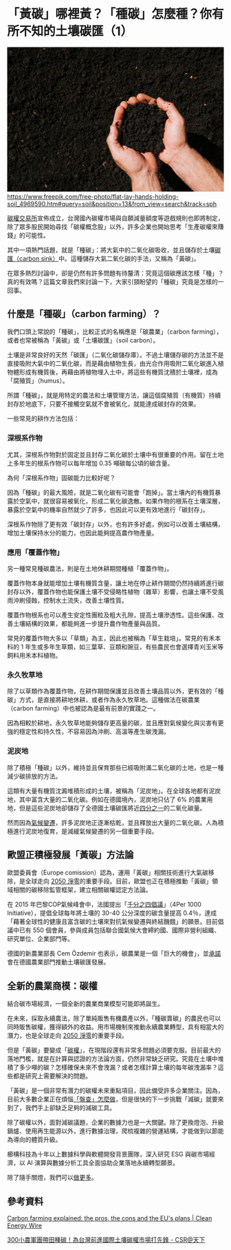 # 「黃碳」哪裡黃？「種碳」怎麼種？你有所不知的土壤碳匯（1）

![土壤碳匯可以幫助減緩氣候變遷](../005-Files/Pasted%20image%2020230808194344.png)
https://www.freepik.com/free-photo/flat-lay-hands-holding-soil_4969590.htm#query=soil&position=13&from_view=search&track=sph


[碳權交易所](https://combogic.com/blog/carbon-exchange-place.html)宣佈成立，台灣國內碳權市場與自願減量額度等遊戲規則也即將制定，除了眾多股民開始尋找「碳權概念股」以外，許多企業也開始思考「生產碳權來賺錢」的可能性。

其中一項熱門話題，就是「種碳」：將大氣中的二氧化碳吸收，並且儲存於土壤[碳匯（carbon sink）](https://combogic.com/blog/content_1.html)中。這種儲存大氣二氧化碳的手法，又稱為「黃碳」。

在眾多熱烈討論中，卻是仍然有許多問題有待釐清：究竟這個碳應該怎樣「種」？真的有效嗎？這篇文章我們來討論一下，大家引頸盼望的「種碳」究竟是怎樣的一回事。

## 什麼是「種碳」（carbon farming）？

我們口頭上常說的「種碳」，比較正式的名稱應是「碳農業」（carbon farming），或者也常被稱為「黃碳」或「土壤碳匯」（soil carbon）。

土壤是非常良好的天然「碳匯」（二氧化碳儲存庫）。不過土壤儲存碳的方法並不是直接吸附大氣中的二氧化碳，而是藉由植物生長，由光合作用吸附二氧化碳進入植物體形成有機質後，再藉由將植物埋入土中，將這些有機質沈積於土壤裡，成為「腐殖質」（humus）。

所謂「種碳」，就是用特定的農法和土壤管理方法，讓這個腐殖質（有機質）持續封存於地底下，只要不接觸空氣就不會被氧化，就能達成碳封存的效果。

一些常見的耕作方法包括：
### 深根系作物

尤其，深根系作物對於固定並且封存二氧化碳於土壤中有很重要的作用。留在土地上多年生的根系作物可以每年增加 0.35 噸碳每公頃的碳含量。

為何「深根系作物」固碳能力比較好呢？

因為「種碳」的最大風險，就是二氧化碳有可能會「跑掉」。當土壤內的有機質暴露於空氣中，就很容易被氧化，形成二氧化碳逸散。如果作物的根系在土壤深層，暴露於空氣中的機率自然就少了許多，也因此可以更有效地進行「碳封存」。

深根系作物除了更有效「碳封存」以外，也有許多好處，例如可以改善土壤結構，增加土壤保持水分的能力，也因此能夠提高農作物產量。

### 應用「覆蓋作物」

另一種常見種碳農法，則是在土地休耕期間種植「覆蓋作物」。

覆蓋作物本身就能增加土壤有機質含量，讓土地在停止耕作期間仍然持續將進行碳封存以外，覆蓋作物也能保護土壤不受侵略性植物（雜草）影響，也讓土壤不受風雨沖刷侵蝕，控制水土流失，改善土壤性質。

覆蓋作物根系也可以產生安定性團粒及粗大孔隙，提高土壤滲透性。這些保護、改善土壤結構的效果，都能夠進一步提升農作物產量與品質。

常見的覆蓋作物大多以「草類」為主，因此也被稱為「草生栽培」。常見的有禾本科的 1 年生或多年生草類，如三葉草、豆類和豌豆，有些農民也會選擇青刈玉米等飼料用禾本科植物。

### 永久牧草地

除了以草類作為覆蓋作物，在耕作期間保護並且改善土壤品質以外，更有效的「種碳」方式，是直接將耕地休耕，或者作為永久牧草地。這種做法在碳農業（carbon farming）中也被認為是最有前景的實踐之一。

因為相較於耕地，永久牧草地能夠儲存更高量的碳，並且應對氣候變化與災害有更強的穩定性和持久性，不容易因為沖刷、高溫等產生碳洩漏。

### 泥炭地

除了積極「種碳」以外，維持並且保育那些已經吸附滿二氧化碳的土地，也是一種減少碳排放的方法。

這類有大量有機質沈澱堆積形成的土壤，被稱為「泥炭地」。在全球各地都有泥炭地，其中富含大量的二氧化碳。例如在德國境內，泥炭地只佔了 6% 的農業用地，但是這些泥炭地卻儲存了全德國土壤碳匯將近[四分之一](https://www.thuenen.de/en/topics/soil/soil-monitoring-stethoscope-on-underground/boden-der-unterschaetzte-kohlenstoffspeicher/)的二氧化碳量。

然而因為[氣候變遷](https://combogic.com/blog/ipcc-ar6-what-to-know.html)，許多泥炭地正逐漸枯乾，並且釋放出大量的二氧化碳。人為積極進行泥炭地復育，是減緩氣候變遷的另一個重要手段。

## 歐盟正積極發展「黃碳」方法論

歐盟委員會（Europe comission）認為，運用「黃碳」相關技術進行大氣碳移除，是全球走向 [2050 淨零](https://combogic.com/blog/2050-net-zero-roadmap.html)的重要手段。目前，歐盟也正在積極推動「黃碳」領域相關的碳移除監管框架，建立相關碳權認定方法論。

在 2015 年巴黎COP氣候峰會中，法國提出「[千分之四倡議](https://sdgs.un.org/partnerships/4-1000-initiative-and-its-implementation)」（4Per 1000 Initiative），提倡全球每年將土壤的 30-40 公分深度的碳含量提高 0.4％，達成「藉著全球性的健康且富含碳的土壤來對抗氣候變遷與終結饑餓」的願景。目前倡議中已有 550 個會員，參與成員包括聯合國氣候大會締約國、國際非營利組織、研究單位、企業部門等。

德國的新農業部長 Cem Özdemir 也表示，碳農業是一個「巨大的機會」，並[承諾](https://www.bmel.de/SharedDocs/Videos/DE/2022-01-14-oezdemir-regierungserklaerung.html;jsessionid=F262955CA28108B611AFEB212625ABA1.live831)會在德國農業部門推動土壤碳匯發展。

## 全新的農業商模：碳權

結合碳市場經濟，一個全新的農業商業模型可能即將誕生。

在未來，採取永續農法，除了單純販售有機農產以外，「種碳賣碳」的農民也可以同時販售碳權，獲得額外的收益。用市場機制來推動永續農業轉型，具有相當大的潛力，也是全球走向 [2050 淨零](https://combogic.com/blog/carbon-neutrality-myths.html)的重要手段。

但是「黃碳」要變成「[碳權](https://combogic.com/blog/carbon-permit-vs-carbon%20credit.html)」，在現階段還有非常多問題必須要克服。目前最大的落地門檻，就是在計算與認證的方法論方面，仍然非常缺乏研究。究竟在土壤中堆積了多少噸的碳？怎樣確保未來不會洩漏？或者怎樣計算土壤的每年碳洩漏率？這些都是研究上需要解決的問題。

「黃碳」是一個非常有潛力的碳權未來重點項目，因此備受許多企業關注。因為，目前大多數企業正在煩惱[「盤查」怎麼做](https://combogic.com/blog/ghg-inventory-intro.html)，但是很快的下一步挑戰「減碳」就要來到了，我們手上卻缺乏足夠的減碳工具。

除了碳權以外，面對減碳議題，企業的數據力也是一大關鍵。除了更換燈泡、升級鍋爐、使用再生能源以外，進行數據治理，爬梳複雜的營運結構，才能做到以節能為導向的體質升級。

櫛構科技為十年以上數據科學與軟體開發背景團隊，深入研究 ESG 與碳市場經濟，以 AI 演算與數據分析工具全面協助企業落地永續轉型願景。

除了隨手關燈，我們可以[做更多](https://combogic.com/)。


## 參考資料

[Carbon farming explained: the pros, the cons and the EU's plans | Clean Energy Wire](https://www.cleanenergywire.org/factsheets/carbon-farming-explained-pros-cons-and-eus-plans)

[300小農軍團帶田種碳！為台灣前進國際土壤碳權市場打先鋒 - CSR@天下 ](https://csr.cw.com.tw/article/43247)